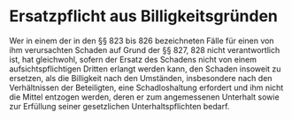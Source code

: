 # Ersatzpflicht aus Billigkeitsgründen

Wer in einem der in den §§ 823 bis 826 bezeichneten Fälle für einen von ihm verursachten Schaden auf Grund der §§ 827, 828 nicht verantwortlich ist, hat gleichwohl, sofern der Ersatz des Schadens nicht von einem aufsichtspflichtigen Dritten erlangt werden kann, den Schaden insoweit zu ersetzen, als die Billigkeit nach den Umständen, insbesondere nach den Verhältnissen der Beteiligten, eine Schadloshaltung erfordert und ihm nicht die Mittel entzogen werden, deren er zum angemessenen Unterhalt sowie zur Erfüllung seiner gesetzlichen Unterhaltspflichten bedarf. 

